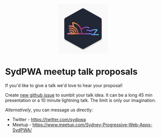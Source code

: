 <p align="center"><a href="https://www.meetup.com/Sydney-Progressive-Web-Apps-SydPWA/" target="_blank"><img src="https://github.com/SydPWA/talks/blob/master/sydpwa_logo.jpg?raw=true" alt="SydPWA logo" width="160" /></a></p>

# SydPWA meetup talk proposals
If you'd like to give a talk we'd love to hear your proposal!

Create [new github issue](https://github.com/SydPWA/talks/issues/new) to sumbit your talk idea. It can be a long 45 min presentation or a 10 minute lightning talk. The limit is only our imagination.

_Alternatively_, you can message us directly:
* Twitter - https://twitter.com/sydpwa
* Meetup - https://www.meetup.com/Sydney-Progressive-Web-Apps-SydPWA/
